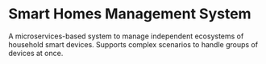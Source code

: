 # Smart Homes Management System

A microservices-based system to manage independent ecosystems 
of household smart devices. Supports complex scenarios to handle 
groups of devices at once. 

